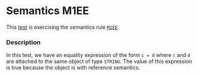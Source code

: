 # Semantics M1EE

This [test](.) is exercising the semantics rule [`M1EE`](../Readme.md).

### Description

In this test, we have an equality expression of the form `c = d` where `c` and `d` are attached to the same object of type `STRING`. The value of this expression is true because the object is with reference semantics.
